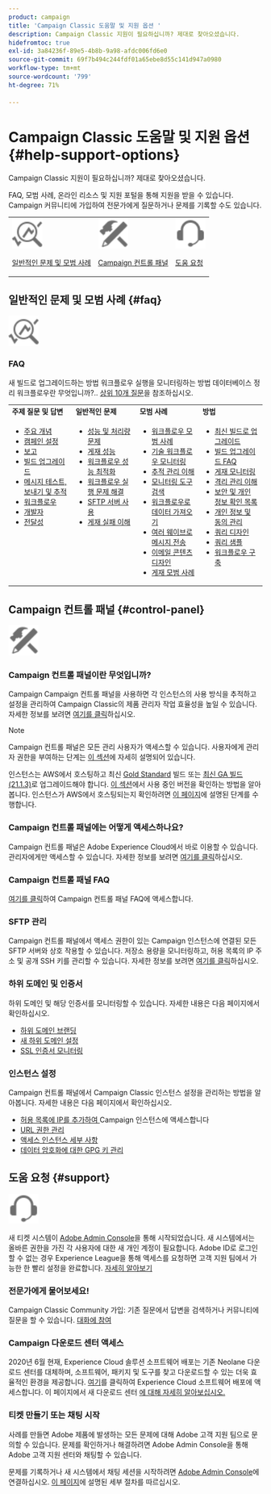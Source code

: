 ```yaml
---
product: campaign
title: 'Campaign Classic 도움말 및 지원 옵션 '
description: Campaign Classic 지원이 필요하십니까? 제대로 찾아오셨습니다.
hidefromtoc: true
exl-id: 3a84236f-89e5-4b8b-9a98-afdc006fd6e0
source-git-commit: 69f7b494c244fdf01a65ebe8d55c141d947a0980
workflow-type: tm+mt
source-wordcount: '799'
ht-degree: 71%

---
```


# Campaign Classic 도움말 및 지원 옵션 {#help-support-options}

Campaign Classic 지원이 필요하십니까? 제대로 찾아오셨습니다.

FAQ, 모범 사례, 온라인 리소스 및 지원 포털을 통해 지원을 받을 수 있습니다. Campaign 커뮤니티에 가입하여 전문가에게 질문하거나 문제를 기록할 수도 있습니다.

<table>
    <tr>
        <td><img src="platform/using/assets/do-not-localize/icon-faq.svg" width="60px"><p><a href="#faq">일반적인 문제 및 모범 사례</a></p></td>
        <td><img src="platform/using/assets/do-not-localize/icon-control-panel.svg" width="60px"><p><a href="#control-panel">Campaign 컨트롤 패널</a></p></td>
        <td><img src="platform/using/assets/do-not-localize/icon-support.svg" width="60px"><p><a href="#support">도움 요청</a></p></td>
    </tr>
</table>

## 일반적인 문제 및 모범 사례 {#faq}

<img src="platform/using/assets/do-not-localize/icon-faq.svg" width="60px">

### FAQ

새 빌드로 업그레이드하는 방법 워크플로우 실행을 모니터링하는 방법 데이터베이스 정리 워크플로우란 무엇입니까?.. [상위 10개 질문](platform/using/common-questions.md)을 참조하십시오.

<table>
    <tr><td><strong>주제 질문 및 답변</strong></td><td><strong>일반적인 문제</strong></td><td><strong>모범 사례</strong></td><td><strong>방법</strong></td></tr>
    <tr>
    <td valign="top">
        <ul>
        <li><a href="platform/using/faq-key-concepts.md">주요 개념</a></li>
        <li><a href="platform/using/faq-campaign-config.md">캠페인 설정</a></li>
        <li><a href="platform/using/faq-reporting.md">보고</a></li>
        <li><a href="platform/using/faq-build-upgrade.md">빌드 업그레이드</a></li>
        <li><a href="platform/using/faq-messages.md">메시지 테스트, 보내기 및 추적</a></li>
        <li><a href="platform/using/faq-workflows.md">워크플로우</a></li>
        <li><a href="platform/using/faq-developers.md">개발자</a></li>
        <li><a href="delivery/using/monitoring-deliverability.md">전달성</a></li>
        </ul>
    </td>
    <td valign="top">
        <ul>
        <li><a href="production/using/performance-and-throughput-issues.md">성능 및 처리량 문제</a></li>
        <li><a href="delivery/using/delivery-performances.md">게재 성능</a></li>
        <li><a href="workflow/using/workflow-best-practices.md">워크플로우 성능 최적화</a></li>
        <li><a href="workflow/using/monitoring-workflow-execution.md">워크플로우 실행 문제 해결</a></li>
        <li><a href="platform/using/sftp-server-usage.md">SFTP 서버 사용</a></li>
        <li><a href="delivery/using/understanding-delivery-failures.md">게재 실패 이해</a></li>
        </ul>
    </td>
   <td valign="top">
        <ul>
        <li><a href="workflow/using/workflow-best-practices.md">워크플로우 모범 사례</a></li>
        <li><a href="workflow/using/monitoring-technical-workflows.md">기술 워크플로우 모니터링</a></li>
        <li><a href="delivery/using/about-message-tracking.md">추적 관리 이해</a></li>
        <li><a href="production/using/monitoring-guidelines.md">모니터링 도구 검색</a></li>
        <li><a href="platform/using/import-export-workflows.md">워크플로우로 데이터 가져오기</a></li>
        <li><a href="delivery/using/steps-sending-the-delivery.md">여러 웨이브로 메시지 전송</a></li>
        <li><a href="delivery/using/defining-the-email-content.md">이메일 콘텐츠 디자인</a></li>
        <li><a href="delivery/using/delivery-best-practices.md">게재 모범 사례</a></li>
        </ul>
    </td>
    <td valign="top">
        <ul>
        <li><a href="production/using/build-upgrade.md">최신 빌드로 업그레이드</a></li>
        <li><a href="platform/using/faq-build-upgrade.md">빌드 업그레이드 FAQ</a></li>
        <li><a href="delivery/using/about-delivery-monitoring.md">게재 모니터링</a></li>
        <li><a href="delivery/using/understanding-quarantine-management.md">격리 관리 이해</a></li>
        <li><a href="installation/using/get-started-security-privacy.md">보안 및 개인 정보 확인 목록</a></li>
        <li><a href="platform/using/privacy-management.md">개인 정보 및 동의 관리</a></li>
        <li><a href="platform/using/steps-to-create-a-query.md">쿼리 디자인</a></li>
        <li><a href="workflow/using/querying-recipient-table.md">쿼리 샘플</a></li>
        <li><a href="workflow/using/building-a-workflow.md">워크플로우 구축</a></li>
        </ul>
    </td>
    </tr>
</table>

## Campaign 컨트롤 패널 {#control-panel}

<img src="platform/using/assets/do-not-localize/icon-control-panel.svg" width="60px">

### Campaign 컨트롤 패널이란 무엇입니까?

Campaign Campaign 컨트롤 패널을 사용하면 각 인스턴스의 사용 방식을 추적하고 설정을 관리하여 Campaign Classic의 제품 관리자 작업 효율성을 높일 수 있습니다.
자세한 정보를 보려면 [여기를 클릭](https://experienceleague.adobe.com/docs/control-panel/using/discover-control-panel/key-features.html?lang=ko)하십시오.

>[!NOTE]
>
>Campaign 컨트롤 패널은 모든 관리 사용자가 액세스할 수 있습니다. 사용자에게 관리자 권한을 부여하는 단계는 [이 섹션](https://experienceleague.adobe.com/docs/control-panel/using/discover-control-panel/managing-permissions.html?lang=ko#discover-control-panel)에 자세히 설명되어 있습니다.
>
>인스턴스는 AWS에서 호스팅하고 최신 [Gold Standard](rn/using/gs-overview.md) 빌드 또는 [최신 GA 빌드(21.1.3)](rn/using/latest-release.md)로 업그레이드해야 합니다. [이 섹션](platform/using/launching-adobe-campaign.md#getting-your-campaign-version)에서 사용 중인 버전을 확인하는 방법을 알아봅니다. 인스턴스가 AWS에서 호스팅되는지 확인하려면 [이 페이지](https://experienceleague.adobe.com/docs/control-panel/using/faq.html)에 설명된 단계를 수행합니다.

### Campaign 컨트롤 패널에는 어떻게 액세스하나요?

Campaign 컨트롤 패널은 Adobe Experience Cloud에서 바로 이용할 수 있습니다. 관리자에게만 액세스할 수 있습니다. 자세한 정보를 보려면 [여기를 클릭](https://experienceleague.adobe.com/docs/control-panel/using/discover-control-panel/accessing-control-panel.html?lang=ko)하십시오.

### Campaign 컨트롤 패널 FAQ

[여기를 클릭](https://experienceleague.adobe.com/docs/control-panel/using/faq.html)하여 Campaign 컨트롤 패널 FAQ에 액세스합니다.

### SFTP 관리

Campaign 컨트롤 패널에서 액세스 권한이 있는 Campaign 인스턴스에 연결된 모든 SFTP 서버와 상호 작용할 수 있습니다. 저장소 용량을 모니터링하고, 허용 목록의 IP 주소 및 공개 SSH 키를 관리할 수 있습니다. 자세한 정보를 보려면 [여기를 클릭](https://experienceleague.adobe.com/docs/control-panel/using/sftp-management/about-sftp-management.html)하십시오.

### 하위 도메인 및 인증서

하위 도메인 및 해당 인증서를 모니터링할 수 있습니다. 자세한 내용은 다음 페이지에서 확인하십시오.
* [하위 도메인 브랜딩](https://experienceleague.adobe.com/docs/control-panel/using/subdomains-and-certificates/subdomains-branding.html?lang=ko)
* [새 하위 도메인 설정](https://experienceleague.adobe.com/docs/control-panel/using/subdomains-and-certificates/setting-up-new-subdomain.html?lang=ko)
* [SSL 인증서 모니터링](https://experienceleague.adobe.com/docs/control-panel/using/subdomains-and-certificates/monitoring-ssl-certificates.html?lang=ko)

### 인스턴스 설정

Campaign 컨트롤 패널에서 Campaign Classic 인스턴스 설정을 관리하는 방법을 알아봅니다. 자세한 내용은 다음 페이지에서 확인하십시오.
* [허용 목록에 IP를 추가하여 ](https://experienceleague.adobe.com/docs/control-panel/using/instances-settings/ip-allow-listing-instance-access.html?lang=ko) Campaign 인스턴스에 액세스합니다
* [URL 권한 관리](https://experienceleague.adobe.com/docs/control-panel/using/instances-settings/url-permissions.html?lang=ko)
* [액세스 인스턴스 세부 사항](https://experienceleague.adobe.com/docs/control-panel/using/instances-settings/instance-details.html?lang=ko)
* [데이터 암호화에 대한 GPG 키 관리](https://experienceleague.adobe.com/docs/control-panel/using/instances-settings/gpg-keys-management.html?lang=ko)

## 도움 요청 {#support}

<img src="platform/using/assets/do-not-localize/icon-support.svg" width="60px">

새 티켓 시스템이 [Adobe Admin Console](https://adminconsole.adobe.com/overview)을 통해 시작되었습니다. 새 시스템에서는 올바른 권한을 가진 각 사용자에 대한 새 개인 계정이 필요합니다. Adobe ID로 로그인할 수 없는 경우 Experience League을 통해 액세스를 요청하면 고객 지원 팀에서 가능한 한 빨리 설정을 완료합니다. [자세히 알아보기](https://helpx.adobe.com/kr/enterprise/using/support-for-experience-cloud.html)

### 전문가에게 물어보세요!

Campaign Classic Community 가입: 기존 질문에서 답변을 검색하거나 커뮤니티에 질문을 할 수 있습니다. [대화에 참여](https://experienceleaguecommunities.adobe.cadobe-campaign-classic/ct-p/adobe-campaign-classic-community)

### Campaign 다운로드 센터 액세스

2020년 6월 현재, Experience Cloud 솔루션 소프트웨어 배포는 기존 Neolane 다운로드 센터를 대체하며, 소프트웨어, 패키지 및 도구를 찾고 다운로드할 수 있는 더욱 효율적인 환경을 제공합니다. [여기](https://experience.adobe.com/#/downloads/content/software-distribution/en/campaign.html)를 클릭하여 Experience Cloud 소프트웨어 배포에 액세스합니다.
이 페이지에서 새 다운로드 센터 [에 대해 자세히 알아보십시오.](https://experienceleague.adobe.com/docs/experience-cloud/software-distribution/home.html?lang=ko)

### 티켓 만들기 또는 채팅 시작

사례를 만들면 Adobe 제품에 발생하는 모든 문제에 대해 Adobe 고객 지원 팀으로 문의할 수 있습니다. 문제를 확인하거나 해결하려면 Adobe Admin Console을 통해 Adobe 고객 지원 센터와 채팅할 수 있습니다.

문제를 기록하거나 새 시스템에서 채팅 세션을 시작하려면 [Adobe Admin Console](https://adminconsole.adobe.com/overview)에 연결하십시오. [이 페이지](https://helpx.adobe.com/enterprise/using/support-for-experience-cloud.html)에 설명된 세부 절차를 따르십시오.
